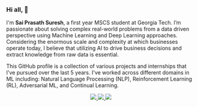### Hi all, 👋

I'm **Sai Prasath Suresh**, a first year MSCS student at Georgia Tech. I’m passionate about solving complex real-world problems from a data driven perspective using Machine Learning and Deep Learning approaches. Considering the enormous scale and complexity at which businesses operate today, I believe that utilizing AI to drive business decisions and extract knowledge from raw data is essential.

This GitHub profile is a collection of various projects and internships that I've pursued over the last 5 years. I've worked across different domains in ML including: Natural Language Processing (NLP), Reinforcement Learning (RL), Adversarial ML, and Continual Learning.

<p align="center">
   <a href="https://www.linkedin.com/in/sai21/">
  <img src="https://img.shields.io/badge/Sai Prasath Suresh-informational?style=for-the-badge&labelColor=black&logo=linkedin&logoColor=0077b5&&color=0077b5">
  </a>
   <a href="mailto:ss651@gatech.edu">
  <img src="https://img.shields.io/badge/Gmail-ss651@gatech.edu-informational?style=for-the-badge&labelColor=black&logoColor=d14836&logo=gmail&color=d14836"/>
  </a>   
  <a href="saiprasath21.github.io">
  <img src="https://img.shields.io/badge/saiprasath21.github.io-informational?style=for-the-badge&labelColor=black&logoColor=a64d79&logo=About.me&color=a64d79"/>
  </a>
</p>

